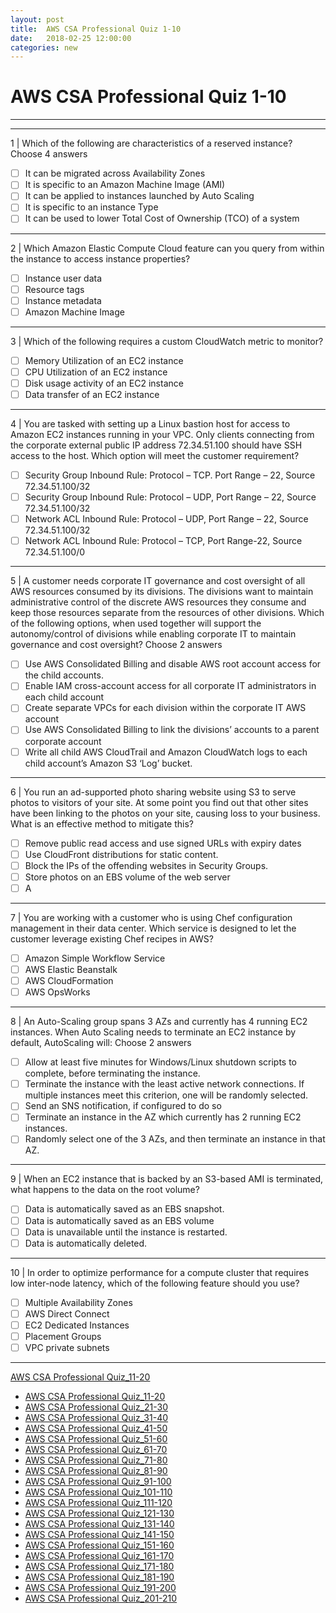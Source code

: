 ```yaml
---
layout: post 
title:  AWS CSA Professional Quiz 1-10 
date:   2018-02-25 12:00:00
categories: new
---
```


AWS CSA Professional Quiz 1-10 
====
-----
-----
1 | Which of the following are characteristics of a reserved instance? Choose 4 answers

  - [ ] It can be migrated across Availability Zones
  - [ ] It is specific to an Amazon Machine Image (AMI)
  - [ ] It can be applied to instances launched by Auto Scaling
  - [ ] It is specific to an instance Type
  - [ ] It can be used to lower Total Cost of Ownership (TCO) of a system

 ---------- 

2 | Which Amazon Elastic Compute Cloud feature can you query from within the instance to access instance properties?

  - [ ] Instance user data
  - [ ] Resource tags
  - [ ] Instance metadata
  - [ ] Amazon Machine Image

 ---------- 

3 | Which of the following requires a custom CloudWatch metric to monitor?

  - [ ] Memory Utilization of an EC2 instance
  - [ ] CPU Utilization of an EC2 instance
  - [ ] Disk usage activity of an EC2 instance
  - [ ] Data transfer of an EC2 instance

 ---------- 

4 | You are tasked with setting up a Linux bastion host for access to Amazon EC2 instances running in your VPC.
Only clients connecting from the corporate external public IP address 72.34.51.100 should have SSH access to the host. Which option will meet the customer requirement?

  - [ ] Security Group Inbound Rule: Protocol – TCP. Port Range – 22, Source 72.34.51.100/32
  - [ ] Security Group Inbound Rule: Protocol – UDP, Port Range – 22, Source 72.34.51.100/32
  - [ ] Network ACL Inbound Rule: Protocol – UDP, Port Range – 22, Source 72.34.51.100/32
  - [ ] Network ACL Inbound Rule: Protocol – TCP, Port Range-22, Source 72.34.51.100/0

 ---------- 

5 | A customer needs corporate IT governance and cost oversight of all AWS resources consumed by its divisions.
The divisions want to maintain administrative control of the discrete AWS resources they consume and keep those resources separate from the resources of other divisions. Which of the following options, when used
together will support the autonomy/control of divisions while enabling corporate IT to maintain governance and cost oversight?
Choose 2 answers

  - [ ] Use AWS Consolidated Billing and disable AWS root account access for the child accounts.
  - [ ] Enable IAM cross-account access for all corporate IT administrators in each child account
  - [ ] Create separate VPCs for each division within the corporate IT AWS account
  - [ ] Use AWS Consolidated Billing to link the divisions’ accounts to a parent corporate account
  - [ ] Write all child AWS CloudTrail and Amazon CloudWatch logs to each child account’s Amazon S3 ‘Log’ bucket.

 ---------- 

6 | You run an ad-supported photo sharing website using S3 to serve photos to visitors of your site. At some point you find out that other sites have been linking to the photos on your site, causing loss to your business. What is an effective method to mitigate this?

  - [ ] Remove public read access and use signed URLs with expiry dates
  - [ ] Use CloudFront distributions for static content.
  - [ ] Block the IPs of the offending websites in Security Groups.
  - [ ] Store photos on an EBS volume of the web server
  - [ ] A

 ---------- 

7 | You are working with a customer who is using Chef configuration management in their data center. Which service is designed to let the customer leverage existing Chef recipes in AWS?

  - [ ] Amazon Simple Workflow Service
  - [ ] AWS Elastic Beanstalk
  - [ ] AWS CloudFormation
  - [ ] AWS OpsWorks

 ---------- 

8 | An Auto-Scaling group spans 3 AZs and currently has 4 running EC2 instances. When Auto Scaling needs to terminate an EC2 instance by default, AutoScaling will:
Choose 2 answers

  - [ ] Allow at least five minutes for Windows/Linux shutdown scripts to complete, before terminating the 
instance.
  - [ ] Terminate the instance with the least active network connections. If multiple instances meet this criterion, 
one will be randomly selected.
  - [ ] Send an SNS notification, if configured to do so
  - [ ] Terminate an instance in the AZ which currently has 2 running EC2 instances.
  - [ ] Randomly select one of the 3 AZs, and then terminate an instance in that AZ.

 ---------- 

9 | When an EC2 instance that is backed by an S3-based AMI is terminated, what happens to the data on the root volume?

  - [ ] Data is automatically saved as an EBS snapshot.
  - [ ] Data is automatically saved as an EBS volume
  - [ ] Data is unavailable until the instance is restarted.
  - [ ] Data is automatically deleted.

 ---------- 

10 | In order to optimize performance for a compute cluster that requires low inter-node latency, which of the following feature should you use?

  - [ ] Multiple Availability Zones
  - [ ] AWS Direct Connect
  - [ ] EC2 Dedicated Instances
  - [ ] Placement Groups
  - [ ] VPC private subnets

 ---------- 
[AWS CSA Professional Quiz_11-20](AWS_CSA_Professional_Quiz_11-20.md)

  * [AWS CSA Professional Quiz_11-20](AWS_CSA_Professional_Quiz_11-20.md)
  * [AWS CSA Professional Quiz_21-30](AWS_CSA_Professional_Quiz_21-30.md)
  * [AWS CSA Professional Quiz_31-40](AWS_CSA_Professional_Quiz_31-40.md)
  * [AWS CSA Professional Quiz_41-50](AWS_CSA_Professional_Quiz_41-50.md)
  * [AWS CSA Professional Quiz_51-60](AWS_CSA_Professional_Quiz_51-60.md)
  * [AWS CSA Professional Quiz_61-70](AWS_CSA_Professional_Quiz_61-70.md)
  * [AWS CSA Professional Quiz_71-80](AWS_CSA_Professional_Quiz_71-80.md)
  * [AWS CSA Professional Quiz_81-90](AWS_CSA_Professional_Quiz_81-90.md)
  * [AWS CSA Professional Quiz_91-100](AWS_CSA_Professional_Quiz_91-100.md)
  * [AWS CSA Professional Quiz_101-110](AWS_CSA_Professional_Quiz_101-110.md)
  * [AWS CSA Professional Quiz_111-120](AWS_CSA_Professional_Quiz_111-120.md)
  * [AWS CSA Professional Quiz_121-130](AWS_CSA_Professional_Quiz_121-130.md)
  * [AWS CSA Professional Quiz_131-140](AWS_CSA_Professional_Quiz_131-140.md)
  * [AWS CSA Professional Quiz_141-150](AWS_CSA_Professional_Quiz_141-150.md)
  * [AWS CSA Professional Quiz_151-160](AWS_CSA_Professional_Quiz_151-160.md)
  * [AWS CSA Professional Quiz_161-170](AWS_CSA_Professional_Quiz_161-170.md)
  * [AWS CSA Professional Quiz_171-180](AWS_CSA_Professional_Quiz_171-180.md)
  * [AWS CSA Professional Quiz_181-190](AWS_CSA_Professional_Quiz_181-190.md)
  * [AWS CSA Professional Quiz_191-200](AWS_CSA_Professional_Quiz_191-200.md)
  * [AWS CSA Professional Quiz_201-210](AWS_CSA_Professional_Quiz_201-210.md)
